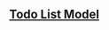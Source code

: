 ## [Todo List Model](https://developer.mozilla.org/en-US/docs/Learn/Tools_and_testing/Client-side_JavaScript_frameworks/React_todo_list_beginning)
